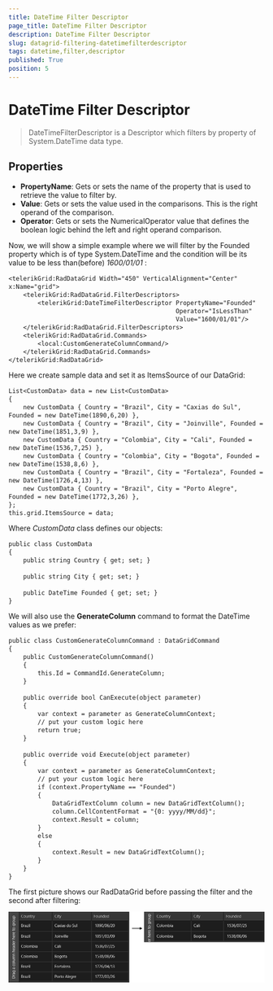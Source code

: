 ```yaml
---
title: DateTime Filter Descriptor
page_title: DateTime Filter Descriptor
description: DateTime Filter Descriptor
slug: datagrid-filtering-datetimefilterdescriptor
tags: datetime,filter,descriptor
published: True
position: 5
---
```


# DateTime Filter Descriptor

>DateTimeFilterDescriptor is a Descriptor which filters by property of System.DateTime data type.

## Properties

* **PropertyName**: Gets or sets the name of the property that is used to retrieve the value to filter by.
* **Value**: Gets or sets the value used in the comparisons. This is the right operand of the comparison.
* **Operator**: Gets or sets the NumericalOperator value that defines the boolean logic behind the left and right operand comparison.

Now, we will show a simple example where we will filter by the Founded property which is of type System.DateTime and the condition will be its value to be less than(before) *1600/01/01* :

	<telerikGrid:RadDataGrid Width="450" VerticalAlignment="Center" x:Name="grid">
	    <telerikGrid:RadDataGrid.FilterDescriptors>
	        <telerikGrid:DateTimeFilterDescriptor PropertyName="Founded"
	                                              Operator="IsLessThan"
	                                              Value="1600/01/01"/>
	    </telerikGrid:RadDataGrid.FilterDescriptors>
	    <telerikGrid:RadDataGrid.Commands>
	        <local:CustomGenerateColumnCommand/>
	    </telerikGrid:RadDataGrid.Commands>
	</telerikGrid:RadDataGrid>

Here we create sample data and set it as ItemsSource of our DataGrid:

	List<CustomData> data = new List<CustomData>
	{
	    new CustomData { Country = "Brazil", City = "Caxias do Sul", Founded = new DateTime(1890,6,20) },
	    new CustomData { Country = "Brazil", City = "Joinville", Founded = new DateTime(1851,3,9) },
	    new CustomData { Country = "Colombia", City = "Cali", Founded = new DateTime(1536,7,25) },
	    new CustomData { Country = "Colombia", City = "Bogota", Founded = new DateTime(1538,8,6) },
	    new CustomData { Country = "Brazil", City = "Fortaleza", Founded = new DateTime(1726,4,13) },
	    new CustomData { Country = "Brazil", City = "Porto Alegre", Founded = new DateTime(1772,3,26) },
	};
	this.grid.ItemsSource = data;

Where *CustomData* class defines our objects:

	public class CustomData
	{
	    public string Country { get; set; }
	
	    public string City { get; set; }
	
	    public DateTime Founded { get; set; }
	}

We will also use the **GenerateColumn** command to format the DateTime values as we prefer:

	public class CustomGenerateColumnCommand : DataGridCommand
	{
	    public CustomGenerateColumnCommand()
	    {
	        this.Id = CommandId.GenerateColumn;
	    }
	
	    public override bool CanExecute(object parameter)
	    {
	        var context = parameter as GenerateColumnContext;
	        // put your custom logic here
	        return true;
	    }
	
	    public override void Execute(object parameter)
	    {
	        var context = parameter as GenerateColumnContext;
	        // put your custom logic here 
	        if (context.PropertyName == "Founded")
	        {
	            DataGridTextColumn column = new DataGridTextColumn();
	            column.CellContentFormat = "{0: yyyy/MM/dd}";
	            context.Result = column;
	        }
	        else
	        {
	            context.Result = new DataGridTextColumn();
	        }
	    }
	}

The first picture shows our RadDataGrid before passing the filter and the second after filtering:

![DateTimeFilterDescriptor example](images/DateTimeFilterDescriptorExample.png)